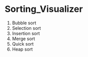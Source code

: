 # Sorting_Visualizer

1) Bubble sort
2) Selection sort
3) Insertion sort
4) Merge sort
5) Quick sort
6) Heap sort
